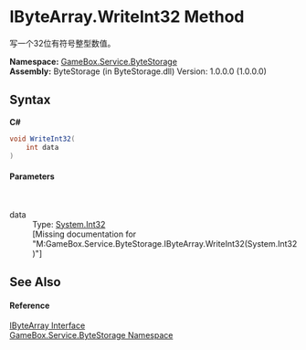 # IByteArray.WriteInt32 Method 
 

写一个32位有符号整型数值。

**Namespace:**&nbsp;<a href="cbcf8424-cd18-fbda-feb6-4e99463c65b9">GameBox.Service.ByteStorage</a><br />**Assembly:**&nbsp;ByteStorage (in ByteStorage.dll) Version: 1.0.0.0 (1.0.0.0)

## Syntax

**C#**<br />
``` C#
void WriteInt32(
	int data
)
```


#### Parameters
&nbsp;<dl><dt>data</dt><dd>Type: <a href="http://msdn2.microsoft.com/zh-cn/library/td2s409d" target="_blank">System.Int32</a><br />\[Missing <param name="data"/> documentation for "M:GameBox.Service.ByteStorage.IByteArray.WriteInt32(System.Int32)"\]</dd></dl>

## See Also


#### Reference
<a href="69eda9e7-73ef-a7c3-2002-dfb840101c61">IByteArray Interface</a><br /><a href="cbcf8424-cd18-fbda-feb6-4e99463c65b9">GameBox.Service.ByteStorage Namespace</a><br />